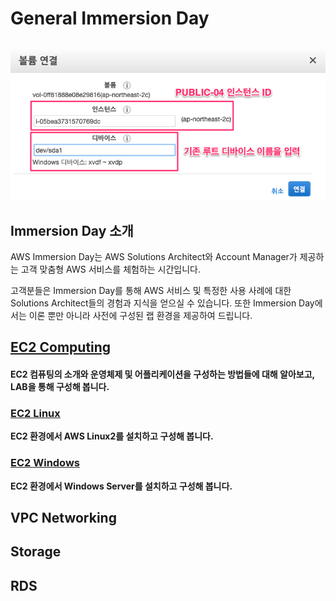 # General Immersion Day

## 

![](.gitbook/assets/image%20%2815%29.png)

## Immersion Day 소개

AWS Immersion Day는 AWS Solutions Architect와 Account Manager가 제공하는 고객 맞춤형 AWS 서비스를 체험하는 시간입니다. 

고객분들은 Immersion Day를 통해 AWS 서비스 및 특정한 사용 사례에 대한 Solutions Architect들의 경험과 지식을 얻으실 수 있습니다. 또한 Immersion Day에서는 이론 뿐만 아니라 사전에 구성된 랩 환경을 제공하여 드립니다.  

## [EC2 Computing](ec2/)

#### EC2 컴퓨팅의 소개와 운영체제 및 어플리케이션을 구성하는 방법들에 대해 알아보고, LAB을 통해 구성해 봅니다.

### [EC2 Linux](ec2/ec2-linux.md)

**EC2 환경에서 AWS Linux2를 설치하고 구성해 봅니다.**

### [EC2 Windows](ec2/ec2-windows.md)

**EC2 환경에서 Windows Server를 설치하고 구성해 봅니다.**

## VPC Networking

## Storage

## **RDS**

